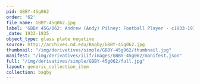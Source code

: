 ```yaml
---
pid: GBBY-45g062
order: '62'
file_name: GBBY-45g062.jpg
label: 'GBBY 45G/062: Andrew (Andy) Pilney: Football Player - c1933-1935'
_date: 1933-1935
object_type: glass plate negative
source: http://archives.nd.edu/Bagby/GBBY-45g062.jpg
thumbnail: "/img/derivatives/simple/GBBY-45g062/thumbnail.jpg"
manifest: "/img/derivatives/iiif/images/GBBY-45g062/manifest.json"
full: "/img/derivatives/simple/GBBY-45g062/full.jpg"
layout: generic_collection_item
collection: bagby
---
```


